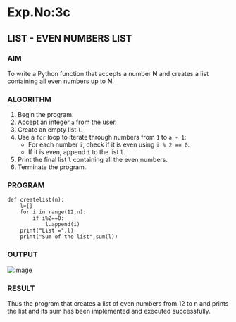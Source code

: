
# Exp.No:3c
## LIST - EVEN NUMBERS LIST

### AIM  
To write a Python function that accepts a number **N** and creates a list containing all even numbers up to **N**.

### ALGORITHM

1. Begin the program.  
2. Accept an integer `a` from the user.  
3. Create an empty list `l`.  
4. Use a `for` loop to iterate through numbers from `1` to `a - 1`:  
   - For each number `i`, check if it is even using `i % 2 == 0`.  
   - If it is even, append `i` to the list `l`.  
5. Print the final list `l` containing all the even numbers.  
6. Terminate the program.

### PROGRAM

```
def createlist(n):
    l=[]
    for i in range(12,n):
        if i%2==0:
            l.append(i)
    print("List =",l)
    print("Sum of the list",sum(l))
```

### OUTPUT
![image](https://github.com/user-attachments/assets/ed7c4457-ae3f-44e7-9595-582c59638b5a)

### RESULT
Thus the program that creates a list of even numbers from 12 to n and prints the list and its sum has been implemented and executed successfully.
